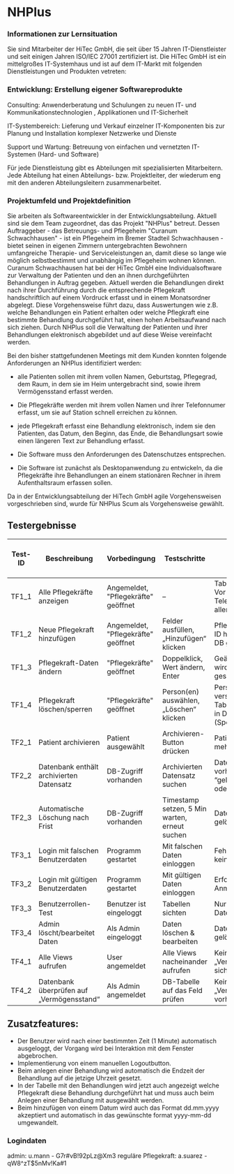 # NHPlus

### Informationen zur Lernsituation

Sie sind Mitarbeiter der HiTec GmbH, die seit über 15 Jahren IT-Dienstleister und seit einigen Jahren ISO/IEC 27001
zertifiziert ist. Die HiTec GmbH ist ein mittelgroßes IT-Systemhaus und ist auf dem IT-Markt mit folgenden
Dienstleistungen und Produkten vetreten:

### Entwicklung: Erstellung eigener Softwareprodukte

Consulting: Anwenderberatung und Schulungen zu neuen IT- und Kommunikationstechnologien , Applikationen und
IT-Sicherheit

IT-Systembereich: Lieferung und Verkauf einzelner IT-Komponenten bis zur Planung und Installation komplexer Netzwerke
und Dienste

Support und Wartung: Betreuung von einfachen und vernetzten IT-Systemen (Hard- und Software)

Für jede Dienstleistung gibt es Abteilungen mit spezialisierten Mitarbeitern. Jede Abteilung hat einen Abteilungs- bzw.
Projektleiter, der wiederum eng mit den anderen Abteilungsleitern zusammenarbeitet.

### Projektumfeld und Projektdefinition

Sie arbeiten als Softwareentwickler in der Entwicklungsabteilung. Aktuell sind sie dem Team zugeordnet, das das
Projekt "NHPlus" betreut. Dessen Auftraggeber - das Betreuungs- und Pflegeheim "Curanum Schwachhausen" - ist ein
Pflegeheim im Bremer Stadteil Schwachhausen - bietet seinen in eigenen Zimmern untergebrachten Bewohnern umfangreiche
Therapie- und Serviceleistungen an, damit diese so lange wie möglich selbstbestimmt und unabhängig im Pflegeheim wohnen
können. Curanum Schwachhausen hat bei der HiTec GmbH eine Individualsoftware zur Verwaltung der Patienten und den an
ihnen durchgeführten Behandlungen in Auftrag gegeben. Aktuell werden die Behandlungen direkt nach ihrer Durchführung
durch die entsprechende Pflegekraft handschriftlich auf einem Vordruck erfasst und in einem Monatsordner abgelegt. Diese
Vorgehensweise führt dazu, dass Auswertungen wie z.B. welche Behandlungen ein Patient erhalten oder welche Pflegkraft
eine bestimmte Behandlung durchgeführt hat, einen hohen Arbeitsaufwand nach sich ziehen. Durch NHPlus soll die
Verwaltung der Patienten und ihrer Behandlungen elektronisch abgebildet und auf diese Weise vereinfacht werden.

Bei den bisher stattgefundenen Meetings mit dem Kunden konnten folgende Anforderungen an NHPlus identifiziert werden:

- alle Patienten sollen mit ihrem vollen Namen, Geburtstag, Pflegegrad, dem Raum, in dem sie im Heim untergebracht sind,
  sowie ihrem Vermögensstand erfasst werden.

- Die Pflegekräfte werden mit ihrem vollen Namen und ihrer Telefonnumer erfasst, um sie auf Station schnell erreichen zu
  können.

- jede Pflegekraft erfasst eine Behandlung elektronisch, indem sie den Patienten, das Datum, den Beginn, das Ende, die
  Behandlungsart sowie einen längeren Text zur Behandlung erfasst.

- Die Software muss den Anforderungen des Datenschutzes entsprechen.

- Die Software ist zunächst als Desktopanwendung zu entwickeln, da die Pflegekräfte ihre Behandlungen an einem
  stationären Rechner in ihrem Aufenthaltsraum erfassen sollen.

Da in der Entwicklungsabteilung der HiTech GmbH agile Vorgehensweisen vorgeschrieben sind, wurde für NHPlus Scum als
Vorgehensweise gewählt.

## Testergebnisse

| Test-ID | Beschreibung                              | Vorbedingung                        | Testschritte                                  | Erwartetes Ergebnis                                                | Testergebnis | Bemerkung bei Abweichung / Ergänzung |
|---------|-------------------------------------------|-------------------------------------|-----------------------------------------------|--------------------------------------------------------------------|--------------|--------------------------------------|
| TF1_1   | Alle Pflegekräfte anzeigen                | Angemeldet, "Pflegekräfte" geöffnet | –                                             | Tabelle mit Vor-/Nachnamen & Telefonnummer aller Pflegekräfte      | ✅            |                                      |
| TF1_2   | Neue Pflegekraft hinzufügen               | Angemeldet, "Pflegekräfte" geöffnet | Felder ausfüllen, „Hinzufügen“ klicken        | Pflegekraft wird mit ID hinzugefügt & in DB gespeichert            | ✅            |                                      |
| TF1_3   | Pflegekraft-Daten ändern                  | "Pflegekräfte" geöffnet             | Doppelklick, Wert ändern, Enter               | Geänderter Wert wird angezeigt & gespeichert                       | ✅            |                                      |
| TF1_4   | Pflegekraft löschen/sperren               | "Pflegekräfte" geöffnet             | Person(en) auswählen, „Löschen“ klicken       | Person verschwindet aus Tabelle, bleibt aber in DB (Speicherfrist) | ✅            |                                      |
| TF2_1   | Patient archivieren                       | Patient ausgewählt                  | Archivieren-Button drücken                    | Patient wird nicht mehr angezeigt                                  | ✅            |                                      |
| TF2_2   | Datenbank enthält archivierten Datensatz  | DB-Zugriff vorhanden                | Archivierten Datensatz suchen                 | Datensatz vorhanden mit “gelöscht”-Flag oder Timestamp             | ✅            |                                      |
| TF2_3   | Automatische Löschung nach Frist          | DB-Zugriff vorhanden                | Timestamp setzen, 5 Min warten, erneut suchen | Datensatz ist gelöscht                                             | ✅            |                                      |
| TF3_1   | Login mit falschen Benutzerdaten          | Programm gestartet                  | Mit falschen Daten einloggen                  | Fehlermeldung, kein Zugang                                         | ✅            |                                      |
| TF3_2   | Login mit gültigen Benutzerdaten          | Programm gestartet                  | Mit gültigen Daten einloggen                  | Erfolgreiche Anmeldung                                             | ✅            |                                      |
| TF3_3   | Benutzerrollen-Test                       | Benutzer ist eingeloggt             | Tabellen sichten                              | Nur relevante Daten sichtbar                                       | ✅            |                                      |
| TF3_4   | Admin löscht/bearbeitet Daten             | Als Admin eingeloggt                | Daten löschen & bearbeiten                    | Daten erfolgreich gelöscht/bearbeitet                              | ✅            |                                      |
| TF4_1   | Alle Views aufrufen                       | User angemeldet                     | Alle Views nacheinander aufrufen              | Kein Feld „Vermögensstand“ sichtbar                                | ✅            |                                      |
| TF4_2   | Datenbank überprüfen auf „Vermögensstand“ | Als Admin angemeldet                | DB-Tabelle auf das Feld prüfen                | Kein Feld „Vermögensstand“ vorhanden                               | ✅            |                                      |

## Zusatzfeatures:

- Der Benutzer wird nach einer bestimmten Zeit (1 Minute) automatisch ausgeloggt, der Vorgang wird bei Interaktion mit
  dem Fenster abgebrochen.
- Implementierung von einem manuellen Logoutbutton.
- Beim anlegen einer Behandlung wird automatisch die Endzeit der Behandlung auf die jetzige Uhrzeit gesetzt.
- In der Tabelle mit den Behandlungen wird jetzt auch angezeigt welche Pflegekraft diese Behandlung durchgeführt hat und
  muss auch beim Anlegen einer Behandlung mit ausgewählt werden.
- Beim hinzufügen von einem Datum wird auch das Format dd.mm.yyyy akzeptiert und automatisch in das gewünschte format
  yyyy-mm-dd umgewandelt.

### Logindaten

admin: u.mann - G7r#vB!92pLz@Xm3
reguläre Pflegekraft: a.suarez - qW8^zT$5nMv!Ka#1